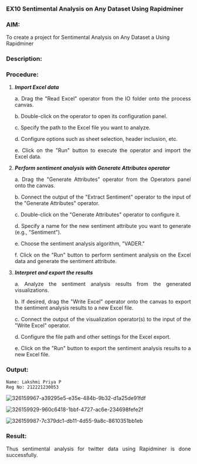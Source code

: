 ### EX10  Sentimental Analysis on Any Dataset Using Rapidminer

### AIM: 
To create a project for Sentimental Analysis on Any Dataset a Using Rapidminer
### Description: 
<div align = "justify">

### Procedure:
1) ***Import Excel data***
    <p>a. Drag the "Read Excel" operator from the IO folder onto the process canvas.
    <p>b. Double-click on the operator to open its configuration panel.
    <p>c. Specify the path to the Excel file you want to analyze.
    <p>d. Configure options such as sheet selection, header inclusion, etc.
    <p>e. Click on the "Run" button to execute the operator and import the Excel data.
2) ***Perform sentiment analysis with Generate Attributes operator***
    <p>a. Drag the "Generate Attributes" operator from the Operators panel onto the canvas.
    <p>b. Connect the output of the "Extract Sentiment" operator to the input of the "Generate Attributes" operator.
    <p>c. Double-click on the "Generate Attributes" operator to configure it.
    <p>d. Specify a name for the new sentiment attribute you want to generate (e.g., "Sentiment").
    <p>e. Choose the sentiment analysis algorithm, "VADER."
    <p>f. Click on the "Run" button to perform sentiment analysis on the Excel data and generate the sentiment attribute.
3) ***Interpret and export the results***
    <p>a. Analyze the sentiment analysis results from the generated visualizations.
    <p>b. If desired, drag the "Write Excel" operator onto the canvas to export the sentiment analysis results to a new Excel file.
    <p>c. Connect the output of the visualization operator(s) to the input of the "Write Excel" operator.
    <p>d. Configure the file path and other settings for the Excel export.
    <p>e. Click on the "Run" button to export the sentiment analysis results to a new Excel file.


### Output:
```
Name: Lakshmi Priya P
Reg No: 212221230053
```
![326159967-a39295e5-e35e-484b-9b32-d1a25de91fdf](https://github.com/Lakshmipriya-P-AI/WDM_EXP10/assets/93427923/79f6d7cf-d98c-4307-8448-0acc03246be8)

![326159929-960c6418-1bbf-4727-ac6e-234698fefe2f](https://github.com/Lakshmipriya-P-AI/WDM_EXP10/assets/93427923/69aabf3f-a2f9-49a9-98b7-486e1e00c594)

![326159987-7c379dc1-db11-4d55-9a8c-8610351bb1eb](https://github.com/Lakshmipriya-P-AI/WDM_EXP10/assets/93427923/c531090b-17fc-4693-88af-69f33bf9c307)


### Result:
Thus sentimental analysis for twitter data using Rapidminer is done successfully.
